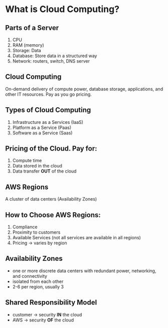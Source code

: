 # What is Cloud Computing?

## Parts of a Server

1. CPU
1. RAM (memory)
1. Storage: Data
1. Database: Store data in a structured way
1. Network: routers, switch, DNS server

## Cloud Computing

On-demand delivery of compute power, database storage, applications, and other IT resources. Pay as you go pricing.

## Types of Cloud Computing

1. Infrastructure as a Services (IaaS)
1. Platform as a Service (Paas)
1. Software as a Service (Saas)

## Pricing of the Cloud. Pay for:

1. Compute time
1. Data stored in the cloud
1. Data transfer **OUT** of the cloud

## AWS Regions

A cluster of data centers (Availability Zones)

## How to Choose AWS Regions:

1. Compliance
1. Proximity to customers
1. Available Services (not all services are available in all regions)
1. Pricing -> varies by region

## Availability Zones

- one or more discrete data centers with redundant power, networking, and connectivity
- isolated from each other
- 2-6 per region, usually 3

## Shared Responsibility Model

- customer -> security **IN** the cloud
- AWS -> security **OF** the cloud
